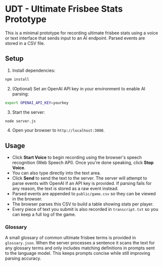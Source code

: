 # UDT - Ultimate Frisbee Stats Prototype

This is a minimal prototype for recording ultimate frisbee stats using a voice or text interface that sends input to an AI endpoint. Parsed events are stored in a CSV file.

## Setup

1. Install dependencies:

```bash
npm install
```

2. (Optional) Set an OpenAI API key in your environment to enable AI parsing:

```bash
export OPENAI_API_KEY=yourkey
```

3. Start the server:

```bash
node server.js
```

4. Open your browser to `http://localhost:3000`.

## Usage

* Click **Start Voice** to begin recording using the browser's speech recognition (Web Speech API). Once you're done speaking, click **Stop Voice**.
* You can also type directly into the text area.
* Click **Send** to send the text to the server. The server will attempt to parse events with OpenAI if an API key is provided. If parsing fails for any reason, the text is stored as a raw event instead.
* Parsed events are appended to `public/game.csv` so they can be viewed in the browser.
* The browser parses this CSV to build a table showing stats per player.
* Every piece of text you submit is also recorded in `transcript.txt` so you can keep a full log of the game.

### Glossary

A small glossary of common ultimate frisbee terms is provided in `glossary.json`.
When the server processes a sentence it scans the text for any glossary terms
and only includes matching definitions in prompts sent to the language model.
This keeps prompts concise while still improving parsing accuracy.
